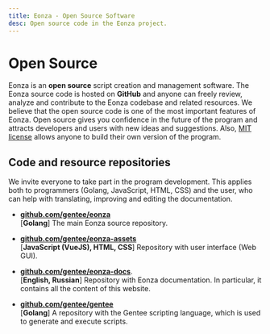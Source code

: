```yaml
---
title: Eonza - Open Source Software
desc: Open source code in the Eonza project.
---
```

# Open Source

Eonza is an **open source** script creation and management software. The Eonza source code is hosted on **GitHub** and anyone can freely review, analyze and contribute to the Eonza codebase and related resources. We believe that the open source code is one of the most important features of Eonza. Open source gives you confidence in the future of the program and attracts developers and users with new ideas and suggestions. Also, [MIT license](license.html) allows anyone to build their own version of the program.

## Code and resource repositories

We invite everyone to take part in the program development. This applies both to programmers (Golang, JavaScript, HTML, CSS) and the user, who can help with translating, improving and editing the documentation.

* **[github.com/gentee/eonza](https://github.com/gentee/eonza)**  
[**Golang**] The main Eonza source repository.

* **[github.com/gentee/eonza-assets](https://github.com/gentee/eonza-assets)**  
[**JavaScript (VueJS), HTML, CSS**] Repository with user interface (Web GUI).

* **[github.com/gentee/eonza-docs](https://github.com/gentee/eonza-docs)**.  
[**English, Russian**] Repository with Eonza documentation. In particular, it contains all the content of this website.

* **[github.com/gentee/gentee](https://github.com/gentee/gentee)**  
[**Golang**] A repository with the Gentee scripting language, which is used to generate and execute scripts.
